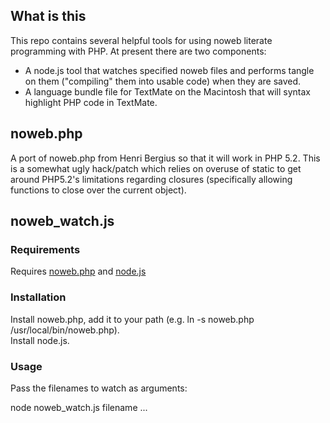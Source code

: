 ## What is this

This repo contains several helpful tools for using noweb literate programming with PHP.  At present there are two components:

* A node.js tool that watches specified noweb files and performs tangle on them ("compiling" them into usable code) when they are saved.
* A language bundle file for TextMate on the Macintosh that will syntax highlight PHP code in TextMate.

## noweb.php

A port of noweb.php from Henri Bergius so that it will work in PHP 5.2.  This is a somewhat ugly hack/patch which relies on overuse of static to get around PHP5.2's limitations regarding closures (specifically allowing functions to close over the current object).    

## noweb_watch.js

### Requirements

Requires [noweb.php](https://github.com/bergie/noweb.php)
and [node.js](nodejs.org)

### Installation

Install noweb.php, add it to your path (e.g. ln -s noweb.php /usr/local/bin/noweb.php).  
Install node.js.

### Usage

Pass the filenames to watch as arguments:

node noweb_watch.js filename ...


